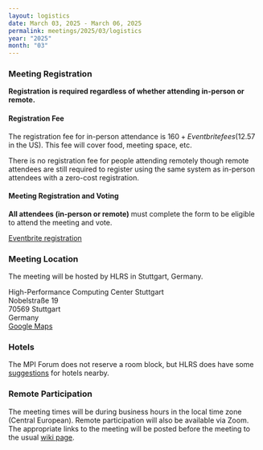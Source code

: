 ```yaml
---
layout: logistics
date: March 03, 2025 - March 06, 2025
permalink: meetings/2025/03/logistics
year: "2025"
month: "03"
---
```


### Meeting Registration

**Registration is required regardless of whether attending in-person or remote.**

#### Registration Fee

The registration fee for in-person attendance is $160 + Eventbrite fees ($12.57
in the US). This fee will cover food, meeting space, etc.

There is no registration fee for people attending remotely though remote
attendees are still required to register using the same system as in-person
attendees with a zero-cost registration.

#### Meeting Registration and Voting

**All attendees (in-person or remote)** must complete the form to be eligible
to attend the meeting and vote.

[Eventbrite registration](https://www.eventbrite.com/e/mpi-forum-stuttgart-tickets-1205870173149?aff=oddtdtcreator)

### Meeting Location

The meeting will be hosted by HLRS in Stuttgart, Germany.

High-Performance Computing Center Stuttgart<br />
Nobelstraße 19<br />
70569 Stuttgart<br />
Germany<br />
[Google Maps](https://www.google.com/maps/place/Nobelstra%C3%9Fe+19,+70569+Stuttgart/@48.7394991,9.0949261,17z/data=!3m1!4b1!4m5!3m4!1s0x4799dc411b15b41d:0x74cec7b23039c475!8m2!3d48.7394956!4d9.0971201?shorturl=1)

### Hotels

The MPI Forum does not reserve a room block, but HLRS does have some [suggestions](https://www.hlrs.de/contact) for hotels nearby.

### Remote Participation

The meeting times will be during business hours in the local time zone (Central European). Remote participation will also be available via Zoom. The appropriate links to the meeting will be posted before the meeting to the usual [wiki page](https://github.com/mpi-forum/mpi-standard/wiki/Virtual-Forum-Meeting-Information).
